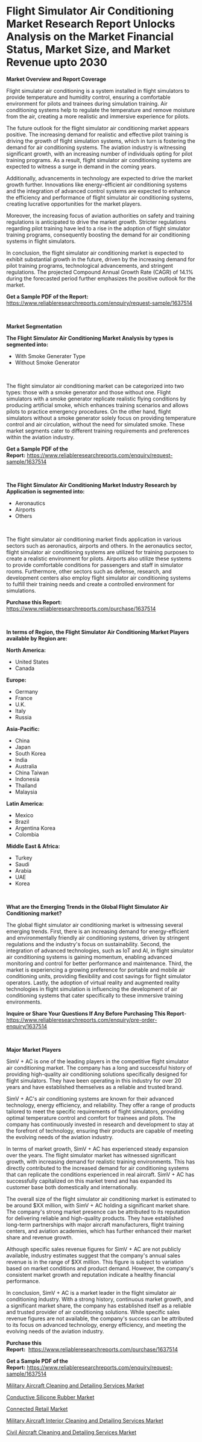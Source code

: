 <p><h1>Flight Simulator Air Conditioning Market Research Report Unlocks Analysis on the Market Financial Status, Market Size, and Market Revenue upto 2030</h1></p><p><strong>Market Overview and Report Coverage</strong></p>
<p><p>Flight simulator air conditioning is a system installed in flight simulators to provide temperature and humidity control, ensuring a comfortable environment for pilots and trainees during simulation training. Air conditioning systems help to regulate the temperature and remove moisture from the air, creating a more realistic and immersive experience for pilots.</p><p>The future outlook for the flight simulator air conditioning market appears positive. The increasing demand for realistic and effective pilot training is driving the growth of flight simulation systems, which in turn is fostering the demand for air conditioning systems. The aviation industry is witnessing significant growth, with an increasing number of individuals opting for pilot training programs. As a result, flight simulator air conditioning systems are expected to witness a surge in demand in the coming years.</p><p>Additionally, advancements in technology are expected to drive the market growth further. Innovations like energy-efficient air conditioning systems and the integration of advanced control systems are expected to enhance the efficiency and performance of flight simulator air conditioning systems, creating lucrative opportunities for the market players.</p><p>Moreover, the increasing focus of aviation authorities on safety and training regulations is anticipated to drive the market growth. Stricter regulations regarding pilot training have led to a rise in the adoption of flight simulator training programs, consequently boosting the demand for air conditioning systems in flight simulators.</p><p>In conclusion, the flight simulator air conditioning market is expected to exhibit substantial growth in the future, driven by the increasing demand for pilot training programs, technological advancements, and stringent regulations. The projected Compound Annual Growth Rate (CAGR) of 14.1% during the forecasted period further emphasizes the positive outlook for the market.</p></p>
<p><strong>Get a Sample PDF of the Report:</strong> <a href="https://www.reliableresearchreports.com/enquiry/request-sample/1637514">https://www.reliableresearchreports.com/enquiry/request-sample/1637514</a></p>
<p>&nbsp;</p>
<p><strong>Market Segmentation</strong></p>
<p><strong>The Flight Simulator Air Conditioning Market Analysis by types is segmented into:</strong></p>
<p><ul><li>With Smoke Generater Type</li><li>Without Smoke Generator</li></ul></p>
<p>&nbsp;</p>
<p><p>The flight simulator air conditioning market can be categorized into two types: those with a smoke generator and those without one. Flight simulators with a smoke generator replicate realistic flying conditions by producing artificial smoke, which enhances training scenarios and allows pilots to practice emergency procedures. On the other hand, flight simulators without a smoke generator solely focus on providing temperature control and air circulation, without the need for simulated smoke. These market segments cater to different training requirements and preferences within the aviation industry.</p></p>
<p><strong>Get a Sample PDF of the Report:</strong>&nbsp;<a href="https://www.reliableresearchreports.com/enquiry/request-sample/1637514">https://www.reliableresearchreports.com/enquiry/request-sample/1637514</a></p>
<p>&nbsp;</p>
<p><strong>The Flight Simulator Air Conditioning Market Industry Research by Application is segmented into:</strong></p>
<p><ul><li>Aeronautics</li><li>Airports</li><li>Others</li></ul></p>
<p>&nbsp;</p>
<p><p>The flight simulator air conditioning market finds application in various sectors such as aeronautics, airports and others. In the aeronautics sector, flight simulator air conditioning systems are utilized for training purposes to create a realistic environment for pilots. Airports also utilize these systems to provide comfortable conditions for passengers and staff in simulator rooms. Furthermore, other sectors such as defense, research, and development centers also employ flight simulator air conditioning systems to fulfill their training needs and create a controlled environment for simulations.</p></p>
<p><strong>Purchase this Report:</strong>&nbsp; <a href="https://www.reliableresearchreports.com/purchase/1637514">https://www.reliableresearchreports.com/purchase/1637514</a></p>
<p>&nbsp;</p>
<p><strong>In terms of Region, the Flight Simulator Air Conditioning Market Players available by Region are:</strong></p>
<p>
    <p> <strong> North America: </strong>
        <ul>
            <li>United States</li>
            <li>Canada</li>
        </ul>
        </p> 
    <p> <strong> Europe: </strong>
        <ul>
            <li>Germany</li>
            <li>France</li>
            <li>U.K.</li>
            <li>Italy</li>
            <li>Russia</li>
        </ul>
        </p> 
    <p> <strong> Asia-Pacific: </strong>
        <ul>
            <li>China</li>
            <li>Japan</li>
            <li>South Korea</li>
            <li>India</li>
            <li>Australia</li>
            <li>China Taiwan</li>
            <li>Indonesia</li>
            <li>Thailand</li>
            <li>Malaysia</li>
        </ul>
        </p> 
    <p> <strong> Latin America: </strong>
        <ul>
            <li>Mexico</li>
            <li>Brazil</li>
            <li>Argentina Korea</li>
            <li>Colombia</li>
        </ul>
        </p> 
    <p> <strong> Middle East & Africa: </strong>
        <ul>
            <li>Turkey</li>
            <li>Saudi</li>
            <li>Arabia</li>
            <li>UAE</li>
            <li>Korea</li>
        </ul>
    </p>
    </p>
<p>&nbsp;</p>
<p><strong>What are the Emerging Trends in the Global Flight Simulator Air Conditioning market?</strong></p>
<p><p>The global flight simulator air conditioning market is witnessing several emerging trends. First, there is an increasing demand for energy-efficient and environmentally friendly air conditioning systems, driven by stringent regulations and the industry's focus on sustainability. Second, the integration of advanced technologies, such as IoT and AI, in flight simulator air conditioning systems is gaining momentum, enabling advanced monitoring and control for better performance and maintenance. Third, the market is experiencing a growing preference for portable and mobile air conditioning units, providing flexibility and cost savings for flight simulator operators. Lastly, the adoption of virtual reality and augmented reality technologies in flight simulation is influencing the development of air conditioning systems that cater specifically to these immersive training environments.</p></p>
<p><strong>Inquire or Share Your Questions If Any Before Purchasing This Report</strong>- <a href="https://www.reliableresearchreports.com/enquiry/pre-order-enquiry/1637514">https://www.reliableresearchreports.com/enquiry/pre-order-enquiry/1637514</a></p>
<p>&nbsp;</p>
<p><strong>Major Market Players</strong></p>
<p><p>SimV + AC is one of the leading players in the competitive flight simulator air conditioning market. The company has a long and successful history of providing high-quality air conditioning solutions specifically designed for flight simulators. They have been operating in this industry for over 20 years and have established themselves as a reliable and trusted brand.</p><p>SimV + AC's air conditioning systems are known for their advanced technology, energy efficiency, and reliability. They offer a range of products tailored to meet the specific requirements of flight simulators, providing optimal temperature control and comfort for trainees and pilots. The company has continuously invested in research and development to stay at the forefront of technology, ensuring their products are capable of meeting the evolving needs of the aviation industry.</p><p>In terms of market growth, SimV + AC has experienced steady expansion over the years. The flight simulator market has witnessed significant growth, with increasing demand for realistic training environments. This has directly contributed to the increased demand for air conditioning systems that can replicate the conditions experienced in real aircraft. SimV + AC has successfully capitalized on this market trend and has expanded its customer base both domestically and internationally.</p><p>The overall size of the flight simulator air conditioning market is estimated to be around $XX million, with SimV + AC holding a significant market share. The company's strong market presence can be attributed to its reputation for delivering reliable and high-quality products. They have established long-term partnerships with major aircraft manufacturers, flight training centers, and aviation academies, which has further enhanced their market share and revenue growth.</p><p>Although specific sales revenue figures for SimV + AC are not publicly available, industry estimates suggest that the company's annual sales revenue is in the range of $XX million. This figure is subject to variation based on market conditions and product demand. However, the company's consistent market growth and reputation indicate a healthy financial performance.</p><p>In conclusion, SimV + AC is a market leader in the flight simulator air conditioning industry. With a strong history, continuous market growth, and a significant market share, the company has established itself as a reliable and trusted provider of air conditioning solutions. While specific sales revenue figures are not available, the company's success can be attributed to its focus on advanced technology, energy efficiency, and meeting the evolving needs of the aviation industry.</p></p>
<p><strong>Purchase this Report:</strong>&nbsp;&nbsp;<a href="https://www.reliableresearchreports.com/purchase/1637514">https://www.reliableresearchreports.com/purchase/1637514</a></p>
<p></p>
<p><strong>Get a Sample PDF of the Report:</strong>&nbsp;<a href="https://www.reliableresearchreports.com/enquiry/request-sample/1637514">https://www.reliableresearchreports.com/enquiry/request-sample/1637514</a></p>
<p><p><a href="https://www.linkedin.com/pulse/military-aircraft-cleaning-detailing-services-2c/">Military Aircraft Cleaning and Detailing Services Market</a></p><p><a href="https://medium.com/@jewelmohr/conductive-silicone-rubber-market-competitive-analysis-market-trends-and-forecast-to-2030-edab89b23b06">Conductive Silicone Rubber Market</a></p><p><a href="https://medium.com/@daveblock1987/connected-retail-market-trends-and-market-analysis-forecasted-for-period-2023-2030-a87440e44686">Connected Retail Market</a></p><p><a href="https://www.linkedin.com/pulse/military-aircraft-interior-cleaning-detailing-1c/">Military Aircraft Interior Cleaning and Detailing Services Market</a></p><p><a href="https://www.linkedin.com/pulse/civil-aircraft-cleaning-detailing-services-market-size-share/">Civil Aircraft Cleaning and Detailing Services Market</a></p></p>